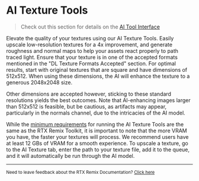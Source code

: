# AI Texture Tools
> Check out this section for details on the [AI Tool Interface](../toolkitinterface/remix-toolkitinterface-aitools.md)

Elevate the quality of your textures using our AI Texture Tools. Easily upscale low-resolution textures for a 4x improvement, and generate roughness and normal maps to help your assets react properly to path traced light. Ensure that your texture is in one of the accepted formats mentioned in the "DL Texture Formats Accepted" section. For optimal results, start with original textures that are square and have dimensions of 512x512. When using these dimensions, the AI will enhance the texture to a generous 2048x2048 size.

Other dimensions are accepted however, sticking to these standard resolutions yields the best outcomes. Note that AI-enhancing images larger than 512x512 is feasible, but be cautious, as artifacts may appear, particularly in the normals channel, due to the intricacies of the AI model.


While the [minimum requirements](../remix-overview.md) for running the AI Texture Tools are the same as the RTX Remix Toolkit, it is important to note that the more VRAM you have, the faster your textures will process.  We recommend users have at least 12 GBs of VRAM for a smooth experience.  To upscale a texture, go to the AI Texture tab, enter the path to your texture file, add it to the queue, and it will automatically be run through the AI model.


***
<sub> Need to leave feedback about the RTX Remix Documentation?  [Click here](https://github.com/NVIDIAGameWorks/rtx-remix/issues/new?assignees=nvdamien&labels=documentation%2Cfeedback%2Ctriage&projects=&template=documentation_feedback.yml&title=%5BDocumentation+feedback%5D%3A+) <sub>